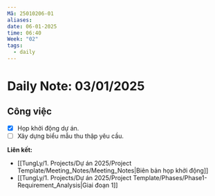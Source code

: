 ```yaml
---
Mã: 25010206-01
aliases: 
date: 06-01-2025
time: 06:40
Week: "02"
tags:
  - daily
---
```

# Daily Note: 03/01/2025

## Công việc
- [x] Họp khởi động dự án.
- [ ] Xây dựng biểu mẫu thu thập yêu cầu.

**Liên kết:**  
- [[TungLy/1. Projects/Dự án 2025/Project Template/Meeting_Notes/Meeting_Notes|Biên bản họp khởi động]]
- [[TungLy/1. Projects/Dự án 2025/Project Template/Phases/Phase1-Requirement_Analysis|Giai đoạn 1]]

